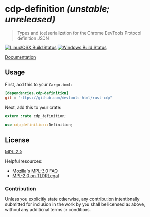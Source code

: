 # cdp-definition *(unstable; unreleased)*

> Types and (de)serialization for the Chrome DevTools Protocol definition JSON

<!-- [![Crates.io](https://img.shields.io/crates/v/cdp-definition.svg)](https://crates.io/crates/cdp-definition) -->
[![Linux/OSX Build Status](https://img.shields.io/travis/devtools-html/rust-cdp/master.svg)](https://travis-ci.org/devtools-html/rust-cdp)
[![Windows Build Status](https://img.shields.io/appveyor/ci/spinda/rust-cdp/master.svg)](https://ci.appveyor.com/project/spinda/rust-cdp)

[Documentation](https://www.spinda.net/files/mozilla/rust-cdp/doc/cdp_definition/index.html)

## Usage

First, add this to your `Cargo.toml`:

```toml
[dependencies.cdp-definition]
git = "https://github.com/devtools-html/rust-cdp"
```

Next, add this to your crate:

```rust
extern crate cdp_definition;

use cdp_definition::Definition;
```

## License

[MPL-2.0](/LICENSE)

Helpful resources:

- [Mozilla's MPL-2.0 FAQ](https://www.mozilla.org/en-US/MPL/2.0/FAQ/)
- [MPL-2.0 on TLDRLegal](https://tldrlegal.com/license/mozilla-public-license-2.0-\(mpl-2\))

### Contribution

Unless you explicitly state otherwise, any contribution intentionally submitted
for inclusion in the work by you shall be licensed as above, without any
additional terms or conditions.
